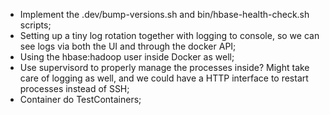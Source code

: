 - Implement the .dev/bump-versions.sh and bin/hbase-health-check.sh scripts;
- Setting up a tiny log rotation together with logging to console, so we can see
  logs via both the UI and through the docker API;
- Using the hbase:hadoop user inside Docker as well;
- Use supervisord to properly manage the processes inside? Might take care of
  logging as well, and we could have a HTTP interface to restart processes instead of SSH;
- Container do TestContainers;
